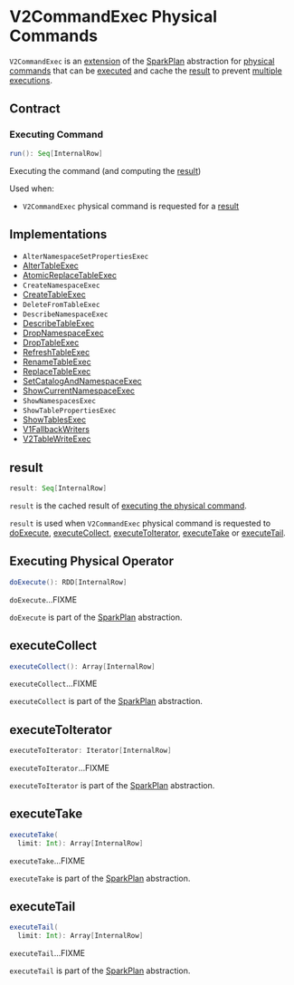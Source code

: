 # V2CommandExec Physical Commands

`V2CommandExec` is an [extension](#contract) of the [SparkPlan](SparkPlan.md) abstraction for [physical commands](#implementations) that can be [executed](#run) and cache the [result](#result) to prevent [multiple executions](#doExecute).

## Contract

### <span id="run"> Executing Command

```scala
run(): Seq[InternalRow]
```

Executing the command (and computing the [result](#result))

Used when:

* `V2CommandExec` physical command is requested for a [result](#result)

## Implementations

* <span id="AlterNamespaceSetPropertiesExec"> `AlterNamespaceSetPropertiesExec`
* <span id="AlterTableExec"> [AlterTableExec](AlterTableExec.md)
* <span id="AtomicReplaceTableExec"> [AtomicReplaceTableExec](AtomicReplaceTableExec.md)
* <span id="CreateNamespaceExec"> `CreateNamespaceExec`
* <span id="CreateTableExec"> [CreateTableExec](CreateTableExec.md)
* <span id="DeleteFromTableExec"> `DeleteFromTableExec`
* <span id="DescribeNamespaceExec"> `DescribeNamespaceExec`
* <span id="DescribeTableExec"> [DescribeTableExec](DescribeTableExec.md)
* <span id="DropNamespaceExec"> [DropNamespaceExec](DropNamespaceExec.md)
* <span id="DropTableExec"> [DropTableExec](DropTableExec.md)
* <span id="RefreshTableExec"> [RefreshTableExec](RefreshTableExec.md)
* <span id="RenameTableExec"> [RenameTableExec](RenameTableExec.md)
* <span id="ReplaceTableExec"> [ReplaceTableExec](ReplaceTableExec.md)
* <span id="SetCatalogAndNamespaceExec"> [SetCatalogAndNamespaceExec](SetCatalogAndNamespaceExec.md)
* <span id="ShowCurrentNamespaceExec"> [ShowCurrentNamespaceExec](ShowCurrentNamespaceExec.md)
* <span id="ShowNamespacesExec"> `ShowNamespacesExec`
* <span id="ShowTablePropertiesExec"> `ShowTablePropertiesExec`
* <span id="ShowTablesExec"> [ShowTablesExec](ShowTablesExec.md)
* <span id="V1FallbackWriters"> [V1FallbackWriters](V1FallbackWriters.md)
* <span id="V2TableWriteExec"> [V2TableWriteExec](V2TableWriteExec.md)

## <span id="result"> result

```scala
result: Seq[InternalRow]
```

`result` is the cached result of [executing the physical command](#run).

`result` is used when `V2CommandExec` physical command is requested to [doExecute](#doExecute), [executeCollect](#executeCollect), [executeToIterator](#executeToIterator), [executeTake](#executeTake) or [executeTail](#executeTail).

## <span id="doExecute"> Executing Physical Operator

```scala
doExecute(): RDD[InternalRow]
```

`doExecute`...FIXME

`doExecute` is part of the [SparkPlan](SparkPlan.md#doExecute) abstraction.

## <span id="executeCollect"> executeCollect

```scala
executeCollect(): Array[InternalRow]
```

`executeCollect`...FIXME

`executeCollect` is part of the [SparkPlan](SparkPlan.md#executeCollect) abstraction.

## <span id="executeToIterator"> executeToIterator

```scala
executeToIterator: Iterator[InternalRow]
```

`executeToIterator`...FIXME

`executeToIterator` is part of the [SparkPlan](SparkPlan.md#executeToIterator) abstraction.

## <span id="executeTake"> executeTake

```scala
executeTake(
  limit: Int): Array[InternalRow]
```

`executeTake`...FIXME

`executeTake` is part of the [SparkPlan](SparkPlan.md#executeTake) abstraction.

## <span id="executeTail"> executeTail

```scala
executeTail(
  limit: Int): Array[InternalRow]
```

`executeTail`...FIXME

`executeTail` is part of the [SparkPlan](SparkPlan.md#executeTail) abstraction.
